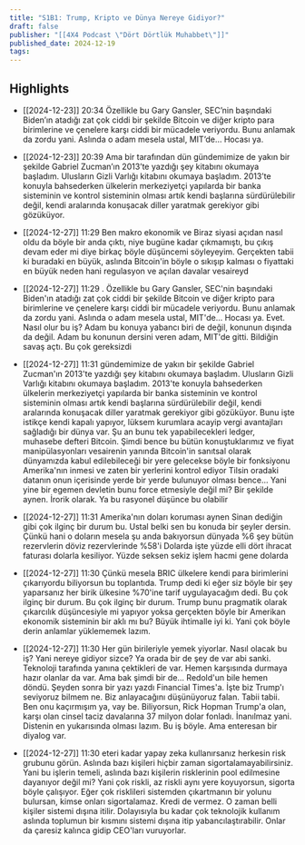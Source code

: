 ```yaml
---
title: "S1B1: Trump, Kripto ve Dünya Nereye Gidiyor?"
draft: false
publisher: "[[4X4 Podcast \"Dört Dörtlük Muhabbet\"]]"
published_date: 2024-12-19
tags:
---
```



## Highlights
* [[2024-12-23]] 20:34  Özellikle bu Gary Gansler, SEC’nin başındaki Biden’ın atadığı zat çok ciddi bir şekilde Bitcoin ve diğer kripto para birimlerine ve çenelere karşı ciddi bir mücadele veriyordu. Bunu anlamak da zordu yani. Aslında o adam mesela ustal, MIT’de… Hocası ya.

* [[2024-12-23]] 20:39  Ama bir tarafından dün gündemimize de yakın bir şekilde Gabriel Zucman’ın 2013’te yazdığı şey kitabını okumaya başladım. Ulusların Gizli Varlığı kitabını okumaya başladım. 2013’te konuyla bahsederken ülkelerin merkeziyetçi yapılarda bir banka sisteminin ve kontrol sisteminin olması artık kendi başlarına sürdürülebilir değil, kendi aralarında konuşacak diller yaratmak gerekiyor gibi gözüküyor.

* [[2024-12-27]] 11:29  Ben makro ekonomik ve Biraz siyasi açıdan nasıl oldu da böyle bir anda çıktı, niye bugüne kadar çıkmamıştı, bu çıkış devam eder mi diye birkaç böyle düşüncemi söyleyeyim. Gerçekten tabii ki buradaki en büyük, aslında Bitcoin'in böyle o sıkışıp kalması o fiyattaki en büyük neden hani regulasyon ve açılan davalar vesaireyd

* [[2024-12-27]] 11:29  . Özellikle bu Gary Gansler, SEC'nin başındaki Biden'ın atadığı zat çok ciddi bir şekilde Bitcoin ve diğer kripto para birimlerine ve çenelere karşı ciddi bir mücadele veriyordu. Bunu anlamak da zordu yani. Aslında o adam mesela ustal, MIT'de... Hocası ya. Evet. Nasıl olur bu iş? Adam bu konuya yabancı biri de değil, konunun dışında da değil. Adam bu konunun dersini veren adam, MIT'de gitti. Bildiğin savaş açtı. Bu çok gereksizdi

* [[2024-12-27]] 11:31  gündemimize de yakın bir şekilde Gabriel Zucman'ın 2013'te yazdığı şey kitabını okumaya başladım. Ulusların Gizli Varlığı kitabını okumaya başladım. 2013'te konuyla bahsederken ülkelerin merkeziyetçi yapılarda bir banka sisteminin ve kontrol sisteminin olması artık kendi başlarına sürdürülebilir değil, kendi aralarında konuşacak diller yaratmak gerekiyor gibi gözüküyor. Bunu işte istikçe kendi kapalı yapıyor, lüksem kurumlara acayip vergi avantajları sağladığı bir dünya var. Şu an bunu tek yapabilecekleri ledger, muhasebe defteri Bitcoin. Şimdi bence bu bütün konuştuklarımız ve fiyat manipülasyonları vesairenin yanında Bitcoin'in sanıtsal olarak dünyamızda kabul edilebileceği bir yere gelecekse böyle bir fonksiyonu Amerika'nın inmesi ve zaten bir yerlerini kontrol ediyor Tilsin oradaki datanın onun içerisinde yerde bir yerde bulunuyor olması bence... Yani yine bir egemen devletin bunu force etmesiyle değil mi? Bir şekilde aynen. İrorik olarak. Ya bu rasyonel düşünce bu olabilir

* [[2024-12-27]] 11:31  Amerika'nın doları koruması aynen Sinan dediğin gibi çok ilginç bir durum bu. Ustal belki sen bu konuda bir şeyler dersin. Çünkü hani o doların mesela şu anda bakıyorsun dünyada %6 şey bütün rezervlerin döviz rezervlerinde %58'i Dolarda işte yüzde elli dört ihracat faturası dolarla kesiliyor. Yüzde seksen sekiz işlem hacmi gene dolarda

* [[2024-12-27]] 11:30  Çünkü mesela BRIC ülkelere kendi para birimlerini çıkarıyordu biliyorsun bu toplantıda. Trump dedi ki eğer siz böyle bir şey yaparsanız her birik ülkesine %70'ine tarif uygulayacağım dedi. Bu çok ilginç bir durum. Bu çok ilginç bir durum. Trump bunu pragmatik olarak çıkarcılık düşüncesiyle mi yapıyor yoksa gerçekten böyle bir Amerikan ekonomik sisteminin bir aklı mı bu? Büyük ihtimalle iyi ki. Yani çok böyle derin anlamlar yüklememek lazım.

* [[2024-12-27]] 11:30  Her gün birileriyle yemek yiyorlar. Nasıl olacak bu iş? Yani nereye gidiyor sizce? Ya orada bir de şey de var abi sanki. Teknoloji tarafında yanına çektikleri de var. Hemen karşısında durmaya hazır olanlar da var. Ama bak şimdi bir de... Redold'un bile hemen döndü. Şeyden sonra bir yazı yazdı Financial Times'a. İşte biz Trump'ı seviyoruz bilmem ne. Biz anlayacağını düşünüyoruz falan. Tabii tabii. Ben onu kaçırmışım ya, vay be. Biliyorsun, Rick Hopman Trump'a olan, karşı olan cinsel taciz davalarına 37 milyon dolar fonladı. İnanılmaz yani. Distenin en yukarısında olması lazım. Bu iş böyle. Ama enteresan bir diyalog var.

* [[2024-12-27]] 11:30  eteri kadar yapay zeka kullanırsanız herkesin risk grubunu görün. Aslında bazı kişileri hiçbir zaman sigortalamayabilirsiniz. Yani bu işlerin temeli, aslında bazı kişilerin risklerinin pool edilmesine dayanıyor değil mi? Yani çok riskli, az riskli aynı yere koyuyorsun, sigorta böyle çalışıyor. Eğer çok risklileri sistemden çıkartmanın bir yolunu bulursan, kimse onları sigortalamaz. Kredi de vermez. O zaman belli kişiler sistemi dışına itilir. Dolayısıyla bu kadar çok teknolojik kullanım aslında toplumun bir kısmını sistemi dışına itip yabancılaştırabilir. Onlar da çaresiz kalınca gidip CEO'ları vuruyorlar.

